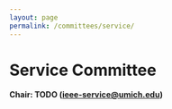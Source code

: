 ```yaml
---
layout: page
permalink: /committees/service/
---
```


# Service Committee
**Chair: TODO (ieee-service@umich.edu)**